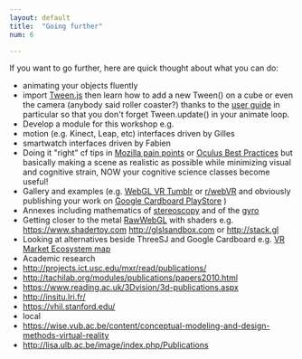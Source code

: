 ```yaml
---
layout: default
title:  "Going further"
num: 6

---
```


If you want to go further, here are quick thought about what you can do: 

* animating your objects fluently
 * import [Tween.js](https://raw.githubusercontent.com/tweenjs/tween.js/master/src/Tween.js) then learn how to add a new Tween() on a cube or even the camera (anybody said roller coaster?) thanks to the [user guide](https://github.com/tweenjs/tween.js/blob/master/docs/user_guide.md) in particular so that you don't forget Tween.update() in your animate loop.
* Develop a module for this workshop e.g.
 * motion (e.g. Kinect, Leap, etc) interfaces driven by Gilles
 * smartwatch interfaces driven by Fabien
* Doing it "right" cf tips in [Mozilla pain points](https://developer.mozilla.org/en-US/docs/Web/API/WebVR_API/WebVR_concepts#Eye_strain) or [Oculus Best Practices](http://static.oculus.com/sdk-downloads/documents/Oculus_Best_Practices_Guide.pdf) but basically making a scene as realistic as possible while minimizing visual and cognitive strain, NOW your cognitive science classes become useful!
* Gallery and examples (e.g. [WebGL VR Tumblr](http://webglvr.tumblr.com) or [r/webVR](https://www.reddit.com/r/webvr) and obviously publishing your work on [Google Cardboard PlayStore](https://play.google.com/store/apps/collection/promotion_3001527_cardboard_apps) )
* Annexes including mathematics of [stereoscopy](http://blog.cunnington.co.za/2010/09/14/mechanics-mathematics-of-stereoscopy/) and of the [gyro](http://www.cleonis.nl/physics/phys256/gyroscope_physics.php)
* Getting closer to the metal [RawWebGL](https://nickdesaulniers.github.io/RawWebGL/) with shaders e.g. https://www.shadertoy.com http://glslsandbox.com or http://stack.gl
* Looking at alternatives beside ThreeSJ and Google Cardboard e.g. [VR Market Ecosystem map](https://medium.com/@mccannatron/virtual-reality-vr-market-ecosystem-map-e6090af2e2af)
* Academic research
 * http://projects.ict.usc.edu/mxr/read/publications/
 * http://tachilab.org/modules/publications/papers2010.html
 * https://www.reading.ac.uk/3Dvision/3d-publications.aspx
 * http://insitu.lri.fr/
 * https://vhil.stanford.edu/
 * local
  * https://wise.vub.ac.be/content/conceptual-modeling-and-design-methods-virtual-reality
  * http://lisa.ulb.ac.be/image/index.php/Publications
